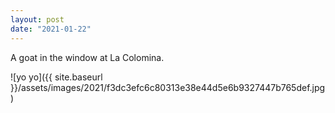 ```yaml
---
layout: post
date: "2021-01-22"
---
```


A goat in the window at La Colomina.

![yo yo]({{ site.baseurl }}/assets/images/2021/f3dc3efc6c80313e38e44d5e6b9327447b765def.jpg)

